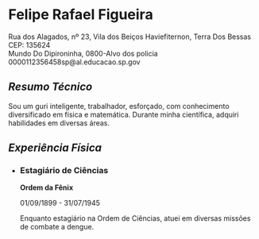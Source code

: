 <!DOCTYPE html>
<html lang="pt-BR">
<head>
    <meta charset="UTF-8">
    <meta name="viewport" content="width=device-width, initial-scale=1.0">
    <title>Meu Currículo Mágico</title>
    <link rel="stylesheet" href="style.css">
</head>
<body>
    <div class="container">
        <div class="topo">
            <h1 class="nome">
                Felipe Rafael Figueira
            </h1>
            <p class="informacao">
                Rua dos Alagados, nº 23, Vila dos Beiços
                Haviefiternon, Terra Dos Bessas<br>
                CEP: 135624<br>
                Mundo Do Dipironinha, 0800-Alvo dos policia<br> 0000112356458sp@al.educacao.sp.gov
            </p>
        </div>
        <div class="Resumo">
            <h2><em>Resumo Técnico</em></h2>
            <p>Sou um guri inteligente, trabalhador, esforçado, com conhecimento diversificado em física e matemática. Durante minha científica, adquiri habilidades em diversas áreas.
        </div>
        <div class="experiencia">
            <h2><em>Experiência Física</em></h2>
            <ul>
                <li>
                    <h3>Estagiário de Ciências</h3>
                    <p><strong>Ordem da Fênix</strong></p>
                    <p>01/09/1899 - 31/07/1945</p>
                    <p>Enquanto estagiário na Ordem de Ciências, atuei em diversas missões de combate a dengue.
                    
                    


